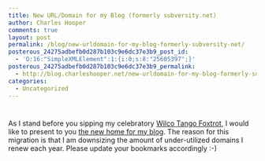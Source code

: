 ```yaml
---
title: New URL/Domain for my Blog (formerly subversity.net)
author: Charles Hooper
comments: true
layout: post
permalink: /blog/new-urldomain-for-my-blog-formerly-subversity-net/
posterous_24275adbefb0d287b103c9e6dc37e3b9_post_id:
  - 'O:16:"SimpleXMLElement":1:{i:0;s:8:"25605397";}'
posterous_24275adbefb0d287b103c9e6dc37e3b9_permalink:
  - http://blog.charleshooper.net/new-urldomain-for-my-blog-formerly-subversity
categories:
  - Uncategorized
---
```

# 

As I stand before you sipping my celebratory [Wilco Tango Foxtrot][1], I would like to present to you [the new home for my blog][2]. The reason for this migration is that I am downsizing the amount of under-utilized domains I renew each year. Please update your bookmarks accordingly :-)

 [1]: http://beeradvocate.com/beer/profile/220/56613
 [2]: http://blog.charleshooper.net/